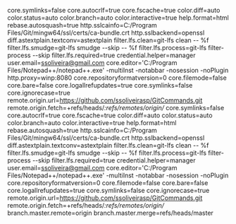 core.symlinks=false
core.autocrlf=true
core.fscache=true
color.diff=auto
color.status=auto
color.branch=auto
color.interactive=true
help.format=html
rebase.autosquash=true
http.sslcainfo=C:/Program Files/Git/mingw64/ssl/certs/ca-bundle.crt
http.sslbackend=openssl
diff.astextplain.textconv=astextplain
filter.lfs.clean=git-lfs clean -- %f
filter.lfs.smudge=git-lfs smudge --skip -- %f
filter.lfs.process=git-lfs filter-process --skip
filter.lfs.required=true
credential.helper=manager
user.email=ssoliveira@gmail.com
core.editor='C:/Program Files/Notepad++/notepad++.exe'
-multiInst -notabbar -nosession -noPlugin
http.proxy=winp:8080
core.repositoryformatversion=0
core.filemode=false
core.bare=false
core.logallrefupdates=true
core.symlinks=false
core.ignorecase=true
remote.origin.url=https://github.com/ssoliveirasp/GitCommands.git
remote.origin.fetch=+refs/heads/*:refs/remotes/origin/*
core.symlinks=false
core.autocrlf=true
core.fscache=true
color.diff=auto
color.status=auto
color.branch=auto
color.interactive=true
help.format=html
rebase.autosquash=true
http.sslcainfo=C:/Program Files/Git/mingw64/ssl/certs/ca-bundle.crt
http.sslbackend=openssl
diff.astextplain.textconv=astextplain
filter.lfs.clean=git-lfs clean -- %f
filter.lfs.smudge=git-lfs smudge --skip -- %f
filter.lfs.process=git-lfs filter-process --skip
filter.lfs.required=true
credential.helper=manager
user.email=ssoliveira@gmail.com
core.editor='C:/Program Files/Notepad++/notepad++.exe'
-multiInst -notabbar -nosession -noPlugin
core.repositoryformatversion=0
core.filemode=false
core.bare=false
core.logallrefupdates=true
core.symlinks=false
core.ignorecase=true
remote.origin.url=https://github.com/ssoliveirasp/GitCommands.git
remote.origin.fetch=+refs/heads/*:refs/remotes/origin/*
branch.master.remote=origin
branch.master.merge=refs/heads/master
